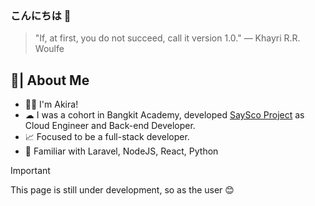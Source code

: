 ### こんにちは 👋
> "If, at first, you do not succeed, call it version 1.0." ― Khayri R.R. Woulfe


## 📝| About Me 
- 👩‍💻 I'm Akira!
- ☁ I was a cohort in Bangkit Academy, developed [SaySco Project](https://github.com/capstone-saysco) as Cloud Engineer and Back-end Developer.
- 📈 Focused to be a full-stack developer.
- 📌 Familiar with Laravel, NodeJS, React, Python

> [!IMPORTANT]  
> This page is still under development, so as the user 😊
  
